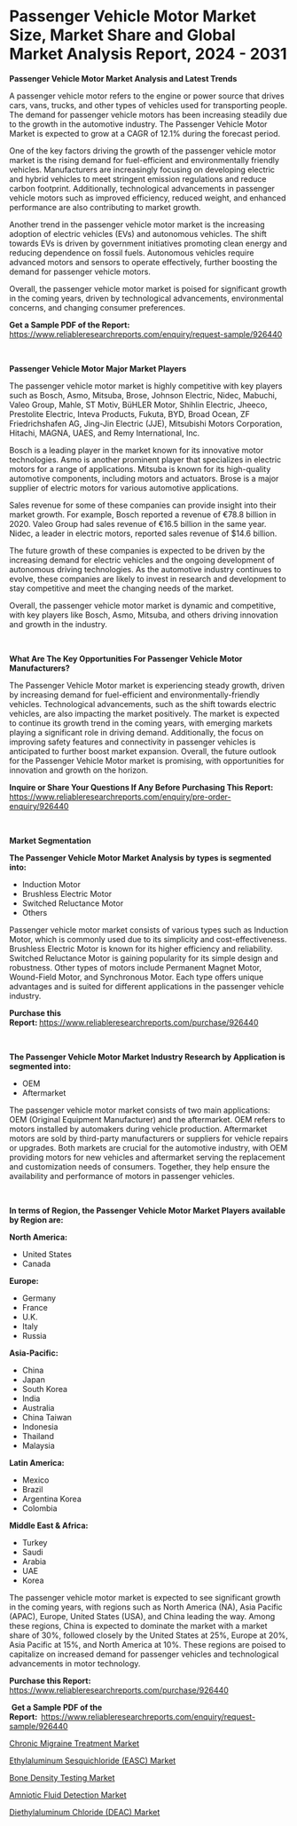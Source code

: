 <p><h1>Passenger Vehicle Motor Market Size, Market Share and Global Market Analysis Report, 2024 - 2031</h1></p><p><strong>Passenger Vehicle Motor Market Analysis and Latest Trends</strong></p>
<p><p>A passenger vehicle motor refers to the engine or power source that drives cars, vans, trucks, and other types of vehicles used for transporting people. The demand for passenger vehicle motors has been increasing steadily due to the growth in the automotive industry. The Passenger Vehicle Motor Market is expected to grow at a CAGR of 12.1% during the forecast period.</p><p>One of the key factors driving the growth of the passenger vehicle motor market is the rising demand for fuel-efficient and environmentally friendly vehicles. Manufacturers are increasingly focusing on developing electric and hybrid vehicles to meet stringent emission regulations and reduce carbon footprint. Additionally, technological advancements in passenger vehicle motors such as improved efficiency, reduced weight, and enhanced performance are also contributing to market growth.</p><p>Another trend in the passenger vehicle motor market is the increasing adoption of electric vehicles (EVs) and autonomous vehicles. The shift towards EVs is driven by government initiatives promoting clean energy and reducing dependence on fossil fuels. Autonomous vehicles require advanced motors and sensors to operate effectively, further boosting the demand for passenger vehicle motors.</p><p>Overall, the passenger vehicle motor market is poised for significant growth in the coming years, driven by technological advancements, environmental concerns, and changing consumer preferences.</p></p>
<p><strong>Get a Sample PDF of the Report:&nbsp;</strong> <a href="https://www.reliableresearchreports.com/enquiry/request-sample/926440">https://www.reliableresearchreports.com/enquiry/request-sample/926440</a></p>
<p>&nbsp;</p>
<p><strong>Passenger Vehicle Motor Major Market Players</strong></p>
<p><p>The passenger vehicle motor market is highly competitive with key players such as Bosch, Asmo, Mitsuba, Brose, Johnson Electric, Nidec, Mabuchi, Valeo Group, Mahle, ST Motiv, BüHLER Motor, Shihlin Electric, Jheeco, Prestolite Electric, Inteva Products, Fukuta, BYD, Broad Ocean, ZF Friedrichshafen AG, Jing-Jin Electric (JJE), Mitsubishi Motors Corporation, Hitachi, MAGNA, UAES, and Remy International, Inc.</p><p>Bosch is a leading player in the market known for its innovative motor technologies. Asmo is another prominent player that specializes in electric motors for a range of applications. Mitsuba is known for its high-quality automotive components, including motors and actuators. Brose is a major supplier of electric motors for various automotive applications.</p><p>Sales revenue for some of these companies can provide insight into their market growth. For example, Bosch reported a revenue of €78.8 billion in 2020. Valeo Group had sales revenue of €16.5 billion in the same year. Nidec, a leader in electric motors, reported sales revenue of $14.6 billion.</p><p>The future growth of these companies is expected to be driven by the increasing demand for electric vehicles and the ongoing development of autonomous driving technologies. As the automotive industry continues to evolve, these companies are likely to invest in research and development to stay competitive and meet the changing needs of the market.</p><p>Overall, the passenger vehicle motor market is dynamic and competitive, with key players like Bosch, Asmo, Mitsuba, and others driving innovation and growth in the industry.</p></p>
<p>&nbsp;</p>
<p><strong>What Are The Key Opportunities For Passenger Vehicle Motor Manufacturers?</strong></p>
<p><p>The Passenger Vehicle Motor market is experiencing steady growth, driven by increasing demand for fuel-efficient and environmentally-friendly vehicles. Technological advancements, such as the shift towards electric vehicles, are also impacting the market positively. The market is expected to continue its growth trend in the coming years, with emerging markets playing a significant role in driving demand. Additionally, the focus on improving safety features and connectivity in passenger vehicles is anticipated to further boost market expansion. Overall, the future outlook for the Passenger Vehicle Motor market is promising, with opportunities for innovation and growth on the horizon.</p></p>
<p><strong>Inquire or Share Your Questions If Any Before Purchasing This Report:</strong> <a href="https://www.reliableresearchreports.com/enquiry/pre-order-enquiry/926440">https://www.reliableresearchreports.com/enquiry/pre-order-enquiry/926440</a></p>
<p>&nbsp;</p>
<p><strong>Market Segmentation</strong></p>
<p><strong>The Passenger Vehicle Motor Market Analysis by types is segmented into:</strong></p>
<p><ul><li>Induction Motor</li><li>Brushless Electric Motor</li><li>Switched Reluctance Motor</li><li>Others</li></ul></p>
<p><p>Passenger vehicle motor market consists of various types such as Induction Motor, which is commonly used due to its simplicity and cost-effectiveness. Brushless Electric Motor is known for its higher efficiency and reliability. Switched Reluctance Motor is gaining popularity for its simple design and robustness. Other types of motors include Permanent Magnet Motor, Wound-Field Motor, and Synchronous Motor. Each type offers unique advantages and is suited for different applications in the passenger vehicle industry.</p></p>
<p><strong>Purchase this Report:&nbsp;</strong><a href="https://www.reliableresearchreports.com/purchase/926440">https://www.reliableresearchreports.com/purchase/926440</a></p>
<p>&nbsp;</p>
<p><strong>The Passenger Vehicle Motor Market Industry Research by Application is segmented into:</strong></p>
<p><ul><li>OEM</li><li>Aftermarket</li></ul></p>
<p><p>The passenger vehicle motor market consists of two main applications: OEM (Original Equipment Manufacturer) and the aftermarket. OEM refers to motors installed by automakers during vehicle production. Aftermarket motors are sold by third-party manufacturers or suppliers for vehicle repairs or upgrades. Both markets are crucial for the automotive industry, with OEM providing motors for new vehicles and aftermarket serving the replacement and customization needs of consumers. Together, they help ensure the availability and performance of motors in passenger vehicles.</p></p>
<p>&nbsp;</p>
<p><strong>In terms of Region, the Passenger Vehicle Motor Market Players available by Region are:</strong></p>
<p>
    <p> <strong> North America: </strong>
        <ul>
            <li>United States</li>
            <li>Canada</li>
        </ul>
        </p> 
    <p> <strong> Europe: </strong>
        <ul>
            <li>Germany</li>
            <li>France</li>
            <li>U.K.</li>
            <li>Italy</li>
            <li>Russia</li>
        </ul>
        </p> 
    <p> <strong> Asia-Pacific: </strong>
        <ul>
            <li>China</li>
            <li>Japan</li>
            <li>South Korea</li>
            <li>India</li>
            <li>Australia</li>
            <li>China Taiwan</li>
            <li>Indonesia</li>
            <li>Thailand</li>
            <li>Malaysia</li>
        </ul>
        </p> 
    <p> <strong> Latin America: </strong>
        <ul>
            <li>Mexico</li>
            <li>Brazil</li>
            <li>Argentina Korea</li>
            <li>Colombia</li>
        </ul>
        </p> 
    <p> <strong> Middle East & Africa: </strong>
        <ul>
            <li>Turkey</li>
            <li>Saudi</li>
            <li>Arabia</li>
            <li>UAE</li>
            <li>Korea</li>
        </ul>
    </p>
    </p>
<p><p>The passenger vehicle motor market is expected to see significant growth in the coming years, with regions such as North America (NA), Asia Pacific (APAC), Europe, United States (USA), and China leading the way. Among these regions, China is expected to dominate the market with a market share of 30%, followed closely by the United States at 25%, Europe at 20%, Asia Pacific at 15%, and North America at 10%. These regions are poised to capitalize on increased demand for passenger vehicles and technological advancements in motor technology.</p></p>
<p><strong>Purchase this Report: </strong><a href="https://www.reliableresearchreports.com/purchase/926440">https://www.reliableresearchreports.com/purchase/926440</a></p>
<p>&nbsp;<strong>Get a Sample PDF of the Report:&nbsp;&nbsp;</strong><a href="https://www.reliableresearchreports.com/enquiry/request-sample/926440">https://www.reliableresearchreports.com/enquiry/request-sample/926440</a></p>
<p><strong></strong></p>
<p><p><a href="https://medium.com/@jessicaholland33/chronic-migraine-treatment-market-comprehensive-assessment-by-type-application-and-geography-47e9d8028e4a">Chronic Migraine Treatment Market</a></p><p><a href="https://github.com/antony131rp/Market-Research-Report-List-2/blob/main/ethylaluminum-sesquichloride-easc-market.md">Ethylaluminum Sesquichloride (EASC) Market</a></p><p><a href="https://medium.com/@jessicaholland33/bone-density-testing-market-comprehensive-assessment-by-type-application-and-geography-8e1846aed478">Bone Density Testing Market</a></p><p><a href="https://medium.com/@kathyfisher51/amniotic-fluid-detection-market-research-report-its-history-and-forecast-2024-to-2031-f99ec43582ce">Amniotic Fluid Detection Market</a></p><p><a href="https://github.com/cecuraprangm/Market-Research-Report-List-1/blob/main/diethylaluminum-chloride-deac-market.md">Diethylaluminum Chloride (DEAC) Market</a></p></p>